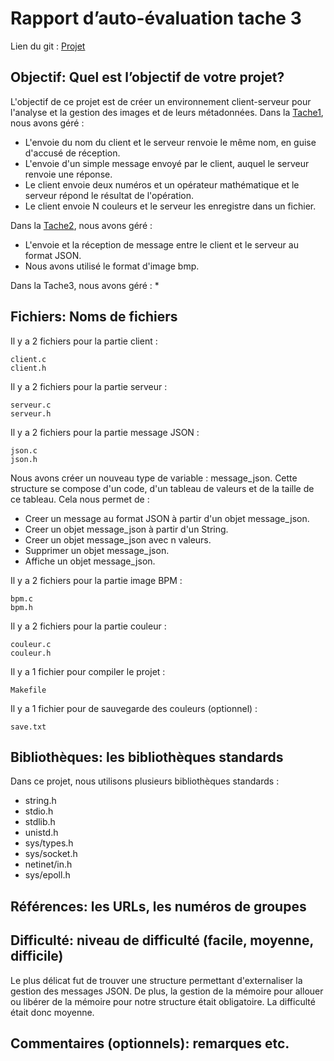 # Rapport d’auto-évaluation tache 3

Lien du git : [Projet](https://github.com/lucianoBrd/C_Tache_3)

## Objectif: Quel est l’objectif de votre projet?

L'objectif de ce projet est de créer un environnement client-serveur pour l'analyse et la
gestion des images et de leurs métadonnées.
Dans la [Tache1](https://github.com/lucianoBrd/C_Tache_1), nous avons géré :
  * L'envoie du nom du client et le serveur renvoie le même nom, en guise d'accusé
   de réception.
  * L'envoie d'un simple message envoyé par le client, auquel le serveur renvoie une
   réponse.
  * Le client envoie deux numéros et un opérateur mathématique et le serveur
   répond le résultat de l'opération.
  * Le client envoie N couleurs et le serveur les enregistre dans un fichier.
  
Dans la [Tache2](https://github.com/lucianoBrd/C_Tache_2), nous avons géré :
  * L'envoie et la réception de message entre le client et le serveur au format JSON.
  * Nous avons utilisé le format d'image bmp.

Dans la Tache3, nous avons géré :
  *

## Fichiers: Noms de fichiers

Il y a 2 fichiers pour la partie client :
```
client.c
client.h
```

Il y a 2 fichiers pour la partie serveur :
```
serveur.c
serveur.h
```

Il y a 2 fichiers pour la partie message JSON :
```
json.c
json.h
```
Nous avons créer un nouveau type de variable : message_json.
Cette structure se compose d'un code, d'un tableau de valeurs et de la taille de ce tableau.
Cela nous permet de :
  * Creer un message au format JSON à partir d'un objet message_json.
  * Creer un objet message_json à partir d'un String.
  * Creer un objet message_json avec n valeurs.
  * Supprimer un objet message_json.
  * Affiche un objet message_json.

Il y a 2 fichiers pour la partie image BPM :
```
bpm.c
bpm.h
```

Il y a 2 fichiers pour la partie couleur :
```
couleur.c
couleur.h
```

Il y a 1 fichier pour compiler le projet :
```
Makefile
```

Il y a 1 fichier pour de sauvegarde des couleurs (optionnel) :
```
save.txt
```

## Bibliothèques: les bibliothèques standards

Dans ce projet, nous utilisons plusieurs bibliothèques standards :
  * string.h
  * stdio.h
  * stdlib.h
  * unistd.h
  * sys/types.h
  * sys/socket.h
  * netinet/in.h
  * sys/epoll.h

## Références: les URLs, les numéros de groupes

##  Difficulté: niveau de difficulté (facile, moyenne, difficile)

Le plus délicat fut de trouver une structure permettant d'externaliser
la gestion des messages JSON. De plus, la gestion de la mémoire pour
allouer ou libérer de la mémoire pour notre structure était obligatoire.
La difficulté était donc moyenne.

## Commentaires (optionnels): remarques etc.
